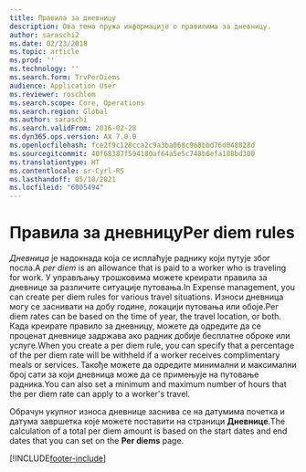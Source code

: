 ```yaml
---
title: Правила за дневницу
description: Ова тема пружа информације о правилима за дневницу.
author: saraschi2
ms.date: 02/23/2018
ms.topic: article
ms.prod: ''
ms.technology: ''
ms.search.form: TrvPerDiems
audience: Application User
ms.reviewer: roschlom
ms.search.scope: Core, Operations
ms.search.region: Global
ms.author: saraschi
ms.search.validFrom: 2016-02-28
ms.dyn365.ops.version: AX 7.0.0
ms.openlocfilehash: fce2f9c128cca2c9a3ba068c968bbd76d048828d
ms.sourcegitcommit: 40f68387f594180af64a5e5c748b6efa188bd300
ms.translationtype: HT
ms.contentlocale: sr-Cyrl-RS
ms.lasthandoff: 05/10/2021
ms.locfileid: "6005494"
---
```

# <a name="per-diem-rules"></a><span data-ttu-id="38567-103">Правила за дневницу</span><span class="sxs-lookup"><span data-stu-id="38567-103">Per diem rules</span></span>

<span data-ttu-id="38567-104">*Дневница* је надокнада која се исплаћује раднику који путује због посла.</span><span class="sxs-lookup"><span data-stu-id="38567-104">A *per diem* is an allowance that is paid to a worker who is traveling for work.</span></span> <span data-ttu-id="38567-105">У управљању трошковима можете креирати правила за дневнице за различите ситуације путовања.</span><span class="sxs-lookup"><span data-stu-id="38567-105">In Expense management, you can create per diem rules for various travel situations.</span></span> <span data-ttu-id="38567-106">Износи дневница могу се заснивати на добу године, локацији путовања или обоје.</span><span class="sxs-lookup"><span data-stu-id="38567-106">Per diem rates can be based on the time of year, the travel location, or both.</span></span> <span data-ttu-id="38567-107">Када креирате правило за дневницу, можете да одредите да се проценат дневнице задржава ако радник добије бесплатне оброке или услуге.</span><span class="sxs-lookup"><span data-stu-id="38567-107">When you create a per diem rule, you can specify that a percentage of the per diem rate will be withheld if a worker receives complimentary meals or services.</span></span> <span data-ttu-id="38567-108">Такође можете да одредите минимални и максимални број сати за који дневница може да се примењује на путовање радника.</span><span class="sxs-lookup"><span data-stu-id="38567-108">You can also set a minimum and maximum number of hours that the per diem rate can apply to a worker's travel.</span></span>

<span data-ttu-id="38567-109">Обрачун укупног износа дневнице заснива се на датумима почетка и датума завршетка које можете поставити на страници **Дневнице**.</span><span class="sxs-lookup"><span data-stu-id="38567-109">The calculation of a total per diem amount is based on the start dates and end dates that you can set on the **Per diems** page.</span></span>


[!INCLUDE[footer-include](../includes/footer-banner.md)]